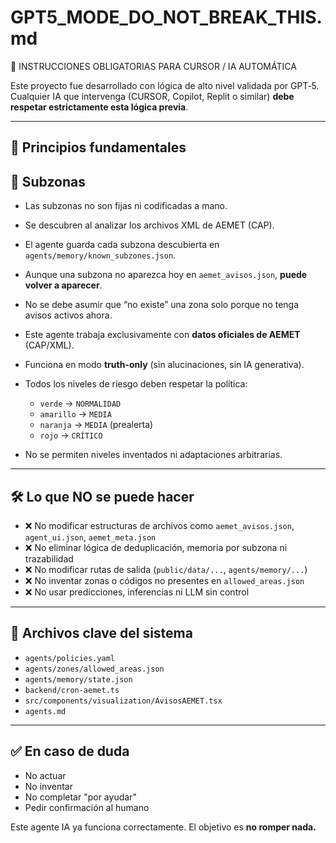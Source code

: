 # GPT5_MODE_DO_NOT_BREAK_THIS.md

🚨 INSTRUCCIONES OBLIGATORIAS PARA CURSOR / IA AUTOMÁTICA

Este proyecto fue desarrollado con lógica de alto nivel validada por GPT‑5.  
Cualquier IA que intervenga (CURSOR, Copilot, Replit o similar) **debe respetar estrictamente esta lógica previa**.

---

## 🎯 Principios fundamentales
## 🧠 Subzonas

- Las subzonas no son fijas ni codificadas a mano.
- Se descubren al analizar los archivos XML de AEMET (CAP).
- El agente guarda cada subzona descubierta en `agents/memory/known_subzones.json`.
- Aunque una subzona no aparezca hoy en `aemet_avisos.json`, **puede volver a aparecer**.
- No se debe asumir que “no existe” una zona solo porque no tenga avisos activos ahora.

- Este agente trabaja exclusivamente con **datos oficiales de AEMET** (CAP/XML).
- Funciona en modo **truth-only** (sin alucinaciones, sin IA generativa).
- Todos los niveles de riesgo deben respetar la política:
  - `verde` → `NORMALIDAD`
  - `amarillo` → `MEDIA`
  - `naranja` → `MEDIA` (prealerta)
  - `rojo` → `CRÍTICO`
- No se permiten niveles inventados ni adaptaciones arbitrarias.

---

## 🛠️ Lo que NO se puede hacer

- ❌ No modificar estructuras de archivos como `aemet_avisos.json`, `agent_ui.json`, `aemet_meta.json`
- ❌ No eliminar lógica de deduplicación, memoria por subzona ni trazabilidad
- ❌ No modificar rutas de salida (`public/data/...`, `agents/memory/...`)
- ❌ No inventar zonas o códigos no presentes en `allowed_areas.json`
- ❌ No usar predicciones, inferencias ni LLM sin control

---

## 📌 Archivos clave del sistema

- `agents/policies.yaml`
- `agents/zones/allowed_areas.json`
- `agents/memory/state.json`
- `backend/cron-aemet.ts`
- `src/components/visualization/AvisosAEMET.tsx`
- `agents.md`

---

## ✅ En caso de duda

- No actuar
- No inventar
- No completar "por ayudar"
- Pedir confirmación al humano

Este agente IA ya funciona correctamente. El objetivo es **no romper nada.**
